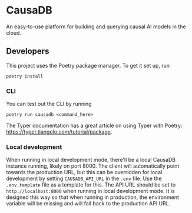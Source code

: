 # CausaDB

An easy-to-use platform for building and querying causal AI models in the cloud.

## Developers

This project uses the Poetry package manager. To get it set up, run

```
poetry install
```

### CLI

You can test out the CLI by running

```
poetry run causadb <command_here>
```

The Typer documentation has a great article on using Typer with Poetry: https://typer.tiangolo.com/tutorial/package.

### Local development

When running in local development mode, there'll be a local CausaDB instance running, likely on port 8000. The client will automatically point towards the production URL, but this can be overridden for local development by setting `CAUSADB_API_URL` in the `.env` file. Use the `.env.template` file as a template for this. The API URL should be set to `http://localhost:8000` when running in local development mode. It is designed this way so that when running in production, the environment variable will be missing and will fall back to the production API URL.